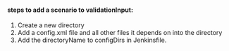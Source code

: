 #### steps to add a scenario to validationInput:
1. Create a new directory
2. Add a config.xml file and all other files it depends on into the directory
3. Add the directoryName to configDirs in Jenkinsfile.
